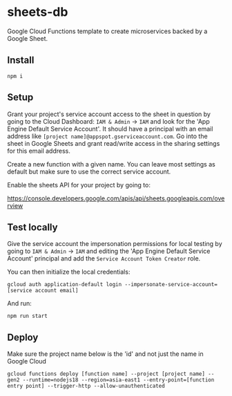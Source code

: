 # sheets-db

Google Cloud Functions template to create microservices backed by a Google Sheet.

## Install

`npm i`

## Setup

Grant your project's service account access to the sheet in question by going to the Cloud Dashboard: `IAM & Admin` -> `IAM` and look for the 'App Engine Default Service Account'. It should have a principal with an email address like `[project name]@appspot.gserviceaccount.com`. Go into the sheet in Google Sheets and grant read/write access in the sharing settings for this email address. 

Create a new function with a given name. You can leave most settings as default but make sure to use the correct service account.

Enable the sheets API for your project by going to:

https://console.developers.google.com/apis/api/sheets.googleapis.com/overview


## Test locally

Give the service account the impersonation permissions for local testing by going to `IAM & Admin` -> `IAM` and editing the 'App Engine Default Service Account' principal and add the `Service Account Token Creator` role.

You can then initialize the local credentials:

`gcloud auth application-default login --impersonate-service-account=[service account email]`

And run:

`npm run start`

## Deploy

Make sure the project name below is the 'id' and not just the name in Google Cloud

`gcloud functions deploy [function name] --project [project name] --gen2 --runtime=nodejs18 --region=asia-east1 --entry-point=[function entry point] --trigger-http --allow-unauthenticated`